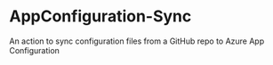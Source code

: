 # AppConfiguration-Sync
An action to sync configuration files from a GitHub repo to Azure App Configuration
